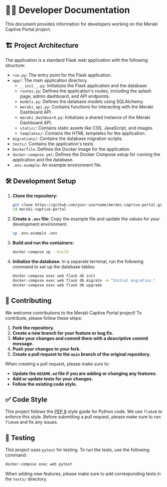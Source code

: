 # 👩‍💻 Developer Documentation

This document provides information for developers working on the Meraki Captive Portal project.

## 🏗️ Project Architecture

The application is a standard Flask web application with the following structure:

-   `run.py`: The entry point for the Flask application.
-   `app/`: The main application directory.
    -   `__init__.py`: Initializes the Flask application and the database.
    -   `routes.py`: Defines the application's routes, including the splash page, admin dashboard, and API endpoints.
    -   `models.py`: Defines the database models using SQLAlchemy.
    -   `meraki_api.py`: Contains functions for interacting with the Meraki Dashboard API.
    -   `meraki_dashboard.py`: Initializes a shared instance of the Meraki Dashboard API.
    -   `static/`: Contains static assets like CSS, JavaScript, and images.
    -   `templates/`: Contains the HTML templates for the application.
-   `migrations/`: Contains the database migration scripts.
-   `tests/`: Contains the application's tests.
-   `Dockerfile`: Defines the Docker image for the application.
-   `docker-compose.yml`: Defines the Docker Compose setup for running the application and the database.
-   `.env.example`: An example environment file.

## 🛠️ Development Setup

1.  **Clone the repository:**
    ```bash
    git clone https://github.com/your-username/meraki-captive-portal.git
    cd meraki-captive-portal
    ```

2.  **Create a `.env` file:**
    Copy the example file and update the values for your development environment.
    ```bash
    cp .env.example .env
    ```

3.  **Build and run the containers:**
    ```bash
    docker-compose up --build
    ```

4.  **Initialize the database:**
    In a separate terminal, run the following command to set up the database tables:
    ```bash
    docker-compose exec web flask db init
    docker-compose exec web flask db migrate -m "Initial migration."
    docker-compose exec web flask db upgrade
    ```

## 🤝 Contributing

We welcome contributions to the Meraki Captive Portal project! To contribute, please follow these steps:

1.  **Fork the repository.**
2.  **Create a new branch for your feature or bug fix.**
3.  **Make your changes and commit them with a descriptive commit message.**
4.  **Push your changes to your fork.**
5.  **Create a pull request to the `main` branch of the original repository.**

When creating a pull request, please make sure to:

-   **Update the `README.md` file if you are adding or changing any features.**
-   **Add or update tests for your changes.**
-   **Follow the existing code style.**

## ✅ Code Style

This project follows the [PEP 8](https://www.python.org/dev/peps/pep-0008/) style guide for Python code. We use `flake8` to enforce this style. Before submitting a pull request, please make sure to run `flake8` and fix any issues.

## 🧪 Testing

This project uses `pytest` for testing. To run the tests, use the following command:

```bash
docker-compose exec web pytest
```

When adding new features, please make sure to add corresponding tests in the `tests/` directory.
